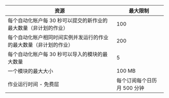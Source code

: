 资源|最大限制
---|---
每个自动化帐户每 30 秒可以提交的新作业的最大数量（非计划的作业）|100
每个自动化帐户相同时间实例并发运行的作业的最大数量（非计划的作业）|200
每个自动化帐户每 30 秒可以导入的模块的最大数量|5
一个模块的最大大小|100 MB
作业运行时间 - 免费层|每个订阅每个日历月 500 分钟

<!---HONumber=Mooncake_0530_2016-->